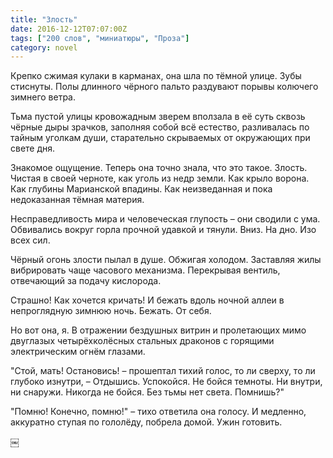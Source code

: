 ```yaml
---
title: "Злость"
date: 2016-12-12T07:07:00Z
tags: ["200 слов", "миниатюры", "Проза"]
category: novel
---
```


Крепко сжимая кулаки в карманах, она шла по тёмной улице. Зубы стиснуты. Полы длинного чёрного пальто раздувают порывы колючего зимнего ветра.

Тьма пустой улицы кровожадным зверем вползала в её суть сквозь чёрные дыры зрачков, заполняя собой всё естество, разливалась по тайным уголкам души, старательно скрываемых от окружающих при свете дня.

Знакомое ощущение. Теперь она точно знала, что это такое. Злость. Чистая в своей черноте, как уголь из недр земли. Как крыло ворона. Как глубины Марианской впадины. Как неизведанная и пока недоказанная тёмная материя.

Несправедливость мира и человеческая глупость – они сводили с ума. Обвивались вокруг горла прочной удавкой и тянули. Вниз. На дно. Изо всех сил.

Чёрный огонь злости пылал в душе. Обжигая холодом. Заставляя жилы вибрировать чаще часового механизма. Перекрывая вентиль, отвечающий за подачу кислорода.

Страшно! Как хочется кричать! И бежать вдоль ночной аллеи в непроглядную зимнюю ночь. Бежать. От себя.

Но вот она, я. В отражении бездушных витрин и пролетающих мимо двуглазых четырёхколёсных стальных драконов с горящими электрическим огнём глазами.

"Стой, мать! Остановись! – прошептал тихий голос, то ли сверху, то ли глубоко изнутри, – Отдышись. Успокойся. Не бойся темноты. Ни внутри, ни снаружи. Никогда не бойся. Без тьмы нет света. Помнишь?"

"Помню! Конечно, помню!" – тихо ответила она голосу. И медленно, аккуратно ступая по гололёду, побрела домой. Ужин готовить.



￼


